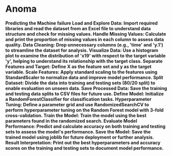 # Anoma
<b>
Predicting the Machine failure
Load and Explore Data: Import required libraries and read the dataset from an Excel file to understand data structure and check for missing values.
Handle Missing Values: Calculate and print the proportion of missing values in each column to assess data quality.
Data Cleaning: Drop unnecessary columns (e.g., 'time' and 'y.1') to streamline the dataset for analysis.
Visualize Data: Use a histogram plot to examine the distribution of 'x19' with respect to the target variable 'y', helping to understand its relationship with the target class.
Separate Features and Target: Define X as the feature set and y as the target variable.
Scale Features: Apply standard scaling to the features using StandardScaler to normalize data and improve model performance.
Split Dataset: Divide the data into training and testing sets (80/20 split) to enable evaluation on unseen data.
Save Processed Data: Save the training and testing data splits to CSV files for future use.
Define Model: Initialize a RandomForestClassifier for classification tasks.
Hyperparameter Tuning: Define a parameter grid and use RandomizedSearchCV to perform hyperparameter tuning on the Random Forest model with 3-fold cross-validation.
Train the Model: Train the model using the best parameters found in the randomized search.
Evaluate Model Performance: Predict and calculate accuracy on both training and testing sets to assess the model's performance.
Save the Model: Save the trained model using joblib for future deployment or further analysis.
Result Interpretation: Print out the best hyperparameters and accuracy scores on the training and testing sets to document model performance.
